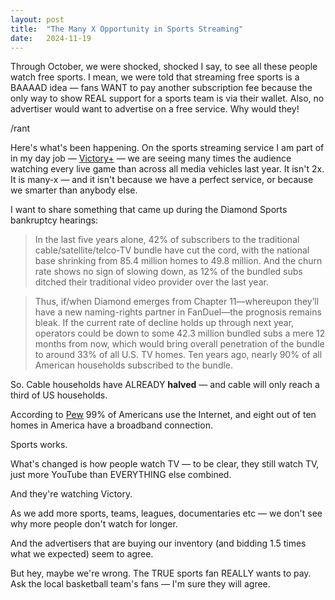 ```yaml
---
layout: post
title:  "The Many X Opportunity in Sports Streaming"
date:   2024-11-19
---
```

Through October, we were shocked, shocked I say, to see all these people watch free sports. I mean, we were told that streaming free sports is a BAAAAD idea — fans WANT to pay another subscription fee because the only way to show REAL support for a sports team is via their wallet. Also, no advertiser would want to advertise on a free service. Why would they! 

/rant

Here's what's been happening. On the sports streaming service I am part of in my day job — [Victory+](https://victoryplus.com) — we are seeing many times the audience watching every live game than across all media vehicles last year. It isn't 2x. It is many-x — and it isn't because we have a perfect service, or because we smarter than anybody else.

I want to share something that came up during the Diamond Sports bankruptcy hearings:

> In the last five years alone, 42% of subscribers to the traditional cable/satellite/telco-TV bundle have cut the cord, with the national base shrinking from 85.4 million homes to 49.8 million. And the churn rate shows no sign of slowing down, as 12% of the bundled subs ditched their traditional video provider over the last year.

> Thus, if/when Diamond emerges from Chapter 11—whereupon they’ll have a new naming-rights partner in FanDuel—the prognosis remains bleak. If the current rate of decline holds up through next year, operators could be down to some 42.3 million bundled subs a mere 12 months from now, which would bring overall penetration of the bundle to around 33% of all U.S. TV homes. Ten years ago, nearly 90% of all American households subscribed to the bundle.

So. Cable households have ALREADY **halved** — and cable will only reach a third of US households.

According to [Pew](https://www.pewresearch.org/internet/fact-sheet/internet-broadband/) 99% of Americans use the Internet, and eight out of ten homes in America have a broadband connection.

Sports works.

What's changed is how people watch TV — to be clear, they still watch TV, just more YouTube than EVERYTHING else combined.

And they're watching Victory.

As we add more sports, teams, leagues, documentaries etc — we don't see why more people don't watch for longer. 

And the advertisers that are buying our inventory (and bidding 1.5 times what we expected) seem to agree.

 But hey, maybe we're wrong. The TRUE sports fan REALLY wants to pay. Ask the local basketball team's fans — I'm sure they will agree.